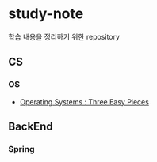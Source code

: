 # study-note
학습 내용을 정리하기 위한 repository

## CS

### OS

- [Operating Systems : Three Easy Pieces](https://github.com/zangsu/study-note/tree/main/OS/Operating%20Systems%20:%20Three%20Easy%20Pieces)

## BackEnd

### Spring

